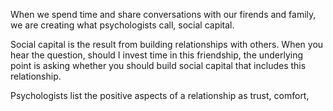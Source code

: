 When we spend time and share conversations with our firends and family, we are creating what psychologists call, social capital.

Social capital is the result from building relationships with others. When you hear the question, should I invest time in this friendship, the underlying point is asking whether you should build social capital that includes this relationship.

Psychologists list the positive aspects of a relationship as trust, comfort, 